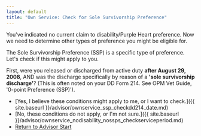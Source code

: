 ```yaml
---
layout: default
title: "Own Service: Check for Sole Survivorship Preference"
---
```


You've indicated no current claim to disability/Purple Heart preference. Now we need to determine other types of preference you might be eligible for.

The Sole Survivorship Preference (SSP) is a specific type of preference. Let's check if this might apply to you.

First, were you released or discharged from active duty **after August 29, 2008**, AND was the discharge specifically by reason of a **'sole survivorship discharge'**? (This is often noted on your DD Form 214. See OPM Vet Guide, '0-point Preference (SSP)').

* [Yes, I believe these conditions might apply to me, or I want to check.]({{ site.baseurl }}/advisor/ownservice_ssp_checkdd214_date.md)
* [No, these conditions do not apply, or I'm not sure.]({{ site.baseurl }}/advisor/ownservice_nodisability_nossps_checkserviceperiod.md)
* [Return to Advisor Start](./start.md)
